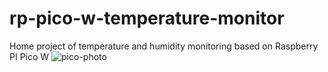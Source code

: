 # rp-pico-w-temperature-monitor
Home project of temperature and humidity monitoring based on Raspberry PI Pico W
![pico-photo](https://github.com/user-attachments/assets/e08248e3-c5d0-4020-9504-fa717b5cf4f2)
